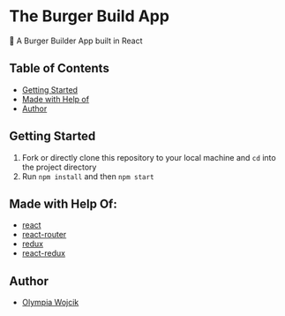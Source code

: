 # The Burger Build App

🍔 A Burger Builder App built in React


## Table of Contents

- [Getting Started](#getting-started)
- [Made with Help of](#made-with-help-of)
- [Author](#author)

## Getting Started

1. Fork or directly clone this repository to your local machine and `cd` into the project directory
3. Run `npm install` and then `npm start`


## Made with Help Of:
- [react](https://reactjs.org/)
- [react-router](https://reacttraining.com/react-router/web/guides/quick-start)
- [redux](https://redux.js.org/)
- [react-redux](https://react-redux.js.org/)


## Author

- [Olympia Wojcik](https://github.com/olympiawoj)
